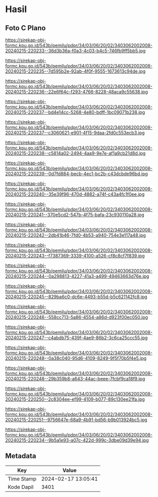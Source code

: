 # Hasil

## Foto C Plano

https://sirekap-obj-formc.kpu.go.id/543b/pemilu/pdpr/34/03/06/20/02/3403062002008-20240215-220233--36d3b36a-f0a3-4c03-b4c5-746fb9ff5bb5.jpg

https://sirekap-obj-formc.kpu.go.id/543b/pemilu/pdpr/34/03/06/20/02/3403062002008-20240215-220235--7d595b2e-92ab-4f0f-9555-1673613c94de.jpg

https://sirekap-obj-formc.kpu.go.id/543b/pemilu/pdpr/34/03/06/20/02/3403062002008-20240215-220236--22e6f64c-f293-4766-8228-48aca9c55638.jpg

https://sirekap-obj-formc.kpu.go.id/543b/pemilu/pdpr/34/03/06/20/02/3403062002008-20240215-220237--bd4e14cc-5268-4e80-bdff-1bc09071b238.jpg

https://sirekap-obj-formc.kpu.go.id/543b/pemilu/pdpr/34/03/06/20/02/3403062002008-20240215-220237--c3060621-e901-4f15-9daa-2fd0c553ecb3.jpg

https://sirekap-obj-formc.kpu.go.id/543b/pemilu/pdpr/34/03/06/20/02/3403062002008-20240215-220238--c5814a02-2494-4aa9-9e7e-af1a9cb21d8d.jpg

https://sirekap-obj-formc.kpu.go.id/543b/pemilu/pdpr/34/03/06/20/02/3403062002008-20240215-220239--0d7fd884-becb-4ec1-bc2b-c43dcbde96bd.jpg

https://sirekap-obj-formc.kpu.go.id/543b/pemilu/pdpr/34/03/06/20/02/3403062002008-20240215-220240--35e39f96-470d-4882-a74f-c43a4fc1f0ee.jpg

https://sirekap-obj-formc.kpu.go.id/543b/pemilu/pdpr/34/03/06/20/02/3403062002008-20240215-220241--370e5cd2-547b-4f75-bafa-23c930110a28.jpg

https://sirekap-obj-formc.kpu.go.id/543b/pemilu/pdpr/34/03/06/20/02/3403062002008-20240215-220242--2db41b46-7fd0-4b53-a940-754e3e117a48.jpg

https://sirekap-obj-formc.kpu.go.id/543b/pemilu/pdpr/34/03/06/20/02/3403062002008-20240215-220243--f7387369-3339-4100-a526-cf8c8cf7f839.jpg

https://sirekap-obj-formc.kpu.go.id/543b/pemilu/pdpr/34/03/06/20/02/3403062002008-20240215-220244--0a298813-4227-41a3-a499-49463663d76e.jpg

https://sirekap-obj-formc.kpu.go.id/543b/pemilu/pdpr/34/03/06/20/02/3403062002008-20240215-220245--829ba6c0-dc6e-4493-b55d-b5c621142fc8.jpg

https://sirekap-obj-formc.kpu.go.id/543b/pemilu/pdpr/34/03/06/20/02/3403062002008-20240215-220246--558cc713-5a86-4554-a86d-d923f00ec050.jpg

https://sirekap-obj-formc.kpu.go.id/543b/pemilu/pdpr/34/03/06/20/02/3403062002008-20240215-220247--c4abdb75-439f-4ae9-86b2-3c6ca25ccc55.jpg

https://sirekap-obj-formc.kpu.go.id/543b/pemilu/pdpr/34/03/06/20/02/3403062002008-20240215-220248--0a38c040-95d6-4109-8249-9f5f70b5f4e5.jpg

https://sirekap-obj-formc.kpu.go.id/543b/pemilu/pdpr/34/03/06/20/02/3403062002008-20240215-220248--29b359b8-a643-44ac-beee-7fcbf9ca18f9.jpg

https://sirekap-obj-formc.kpu.go.id/543b/pemilu/pdpr/34/03/06/20/02/3403062002008-20240215-220250--2c8304ee-ef99-4109-b077-89c130ee21fa.jpg

https://sirekap-obj-formc.kpu.go.id/543b/pemilu/pdpr/34/03/06/20/02/3403062002008-20240215-220251--9756647e-68a9-4b91-bd56-b9b013924bc5.jpg

https://sirekap-obj-formc.kpu.go.id/543b/pemilu/pdpr/34/03/06/20/02/3403062002008-20240215-220234--9b5a1e93-a07c-422d-999c-3dbe09d39e94.jpg


## Metadata

| Key        | Value               |
| ---------- | ------------------- |
| Time Stamp | 2024-02-17 13:05:41 |
| Kode Dapil | 3401                |



